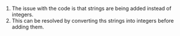 1. The issue with the code is that strings are being added instead of integers.
2. This can be resolved by converting ths strings into integers before adding them.

